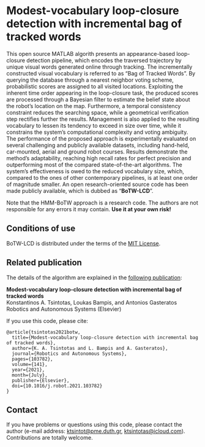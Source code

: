 # Modest-vocabulary loop-closure detection with incremental bag of tracked words

This open source MATLAB algorith presents an appearance-based loop-closure detection pipeline, which encodes the traversed trajectory by unique visual words generated online through tracking.
The incrementally constructed visual vocabulary is referred to as “Bag of Tracked Words”.
By querying the database through a nearest neighbor voting scheme, probabilistic scores are assigned to all visited locations.
Exploiting the inherent time order appearing in the loop-closure task, the produced scores are processed through a Bayesian filter to estimate the belief state about the robot’s location on the map.
Furthermore, a temporal consistency constraint reduces the searching space, while a geometrical verification step rectifies further the results.
Management is also applied to the resulting vocabulary to lessen its tendency to exceed in size over time, while it constrains the system’s computational complexity and voting ambiguity.
The performance of the proposed approach is experimentally evaluated on several challenging and publicly available datasets, including hand-held, car-mounted, aerial and ground robot courses.
Results demonstrate the method’s adaptability, reaching high recall rates for perfect precision and outperforming most of the compared state-of-the-art algorithms.
The system’s effectiveness is owed to the reduced vocabulary size, which, compared to the ones of other contemporary pipelines, is at least one order of magnitude smaller.
An open research-oriented source code has been made publicly available, which is dubbed as “**BoTW-LCD**”.

Note that the HMM-BoTW approach is a research code. The authors are not responsible for any errors it may contain. **Use it at your own risk!**

## Conditions of use
BoTW-LCD is distributed under the terms of the [MIT License](https://github.com/ktsintotas/HMM-BoTW/blob/master/LICENSE).

## Related publication
The details of the algorithm are explained in the [following publication](https://www.sciencedirect.com/science/article/pii/S0921889021000671): 

**Modest-vocabulary loop-closure detection with incremental bag of tracked words<br/>**
Konstantinos A. Tsintotas, Loukas Bampis, and Antonios Gasteratos<br/>
Robotics and Autonomous Systems (Elsevier)

If you use this code, please cite:

```
@article{tsintotas2021botw,
  title={Modest-vocabulary loop-closure detection with incremental bag of tracked words},  
  author={K. A. Tsintotas and L. Bampis and A. Gasteratos},   
  journal={Robotics and Autonomous Systems},
  pages={103782},
  volume={141},
  year={2021},   
  month={July},
  publisher={Elsevier},
  doi={10.1016/j.robot.2021.103782}
}
```

## Contact
If you have problems or questions using this code, please contact the author (e-mail address: ktsintot@pme.duth.gr, ktsintotas@icloud.com). Contributions are totally welcome.
